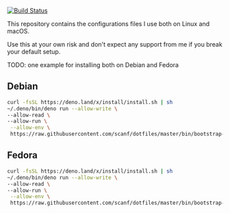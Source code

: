 [![Build Status](https://travis-ci.org/scanf/dotfiles.svg?branch=master)](https://travis-ci.org/scanf/dotfiles)

This repository contains the configurations files I use both on Linux and
macOS.

Use this at your own risk and don't expect any support from me if you break
your default setup.

TODO: one example for installing both on Debian and Fedora

## Debian

```sh
curl -fsSL https://deno.land/x/install/install.sh | sh
~/.deno/bin/deno run --allow-write \
--allow-read \
--allow-run \
 --allow-env \
 https://raw.githubusercontent.com/scanf/dotfiles/master/bin/bootstrap-debian.ts
```

## Fedora

```sh
curl -fsSL https://deno.land/x/install/install.sh | sh
~/.deno/bin/deno run --allow-write \
--allow-read \
--allow-run \
 --allow-env \
 https://raw.githubusercontent.com/scanf/dotfiles/master/bin/bootstrap-fedora.ts
```